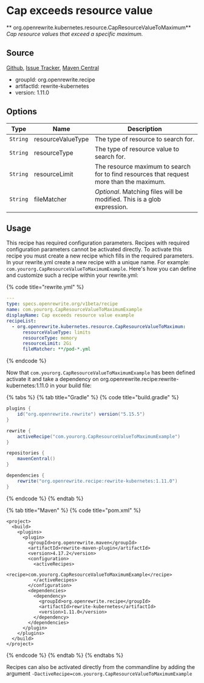 # Cap exceeds resource value

** org.openrewrite.kubernetes.resource.CapResourceValueToMaximum**
_Cap resource values that exceed a specific maximum._

## Source

[Github](https://github.com/openrewrite/rewrite-kubernetes), [Issue Tracker](https://github.com/openrewrite/rewrite-kubernetes/issues), [Maven Central](https://search.maven.org/artifact/org.openrewrite.recipe/rewrite-kubernetes/1.11.0/jar)

* groupId: org.openrewrite.recipe
* artifactId: rewrite-kubernetes
* version: 1.11.0

## Options

| Type | Name | Description |
| -- | -- | -- |
| `String` | resourceValueType | The type of resource to search for. |
| `String` | resourceType | The type of resource value to search for. |
| `String` | resourceLimit | The resource maximum to search for to find resources that request more than the maximum. |
| `String` | fileMatcher | *Optional*. Matching files will be modified. This is a glob expression. |


## Usage

This recipe has required configuration parameters. Recipes with required configuration parameters cannot be activated directly. To activate this recipe you must create a new recipe which fills in the required parameters. In your rewrite.yml create a new recipe with a unique name. For example: `com.yourorg.CapResourceValueToMaximumExample`.
Here's how you can define and customize such a recipe within your rewrite.yml:

{% code title="rewrite.yml" %}
```yaml
---
type: specs.openrewrite.org/v1beta/recipe
name: com.yourorg.CapResourceValueToMaximumExample
displayName: Cap exceeds resource value example
recipeList:
  - org.openrewrite.kubernetes.resource.CapResourceValueToMaximum:
      resourceValueType: limits
      resourceType: memory
      resourceLimit: 2Gi
      fileMatcher: **/pod-*.yml
```
{% endcode %}

Now that `com.yourorg.CapResourceValueToMaximumExample` has been defined activate it and take a dependency on org.openrewrite.recipe:rewrite-kubernetes:1.11.0 in your build file:

{% tabs %}
{% tab title="Gradle" %}
{% code title="build.gradle" %}
```groovy
plugins {
    id("org.openrewrite.rewrite") version("5.15.5")
}

rewrite {
    activeRecipe("com.yourorg.CapResourceValueToMaximumExample")
}

repositories {
    mavenCentral()
}

dependencies {
    rewrite("org.openrewrite.recipe:rewrite-kubernetes:1.11.0")
}
```
{% endcode %}
{% endtab %}

{% tab title="Maven" %}
{% code title="pom.xml" %}
```markup
<project>
  <build>
    <plugins>
      <plugin>
        <groupId>org.openrewrite.maven</groupId>
        <artifactId>rewrite-maven-plugin</artifactId>
        <version>4.17.2</version>
        <configuration>
          <activeRecipes>
            <recipe>com.yourorg.CapResourceValueToMaximumExample</recipe>
          </activeRecipes>
        </configuration>
        <dependencies>
          <dependency>
            <groupId>org.openrewrite.recipe</groupId>
            <artifactId>rewrite-kubernetes</artifactId>
            <version>1.11.0</version>
          </dependency>
        </dependencies>
      </plugin>
    </plugins>
  </build>
</project>
```
{% endcode %}
{% endtab %}
{% endtabs %}

Recipes can also be activated directly from the commandline by adding the argument `-DactiveRecipe=com.yourorg.CapResourceValueToMaximumExample`
